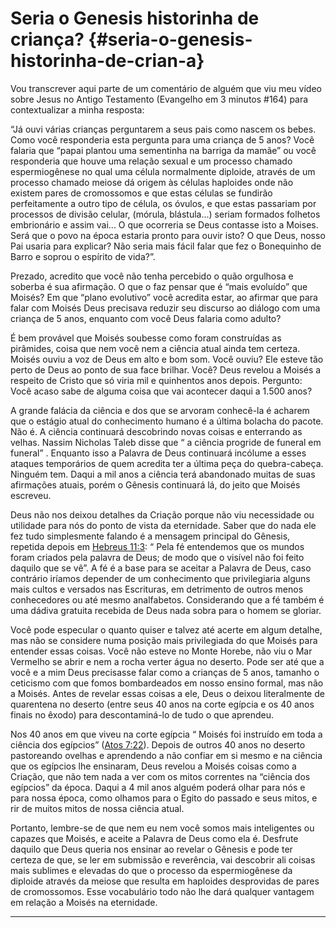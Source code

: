 # Seria o Genesis historinha de criança? {#seria-o-genesis-historinha-de-crian-a}

Vou transcrever aqui parte de um comentário de alguém que viu meu vídeo sobre Jesus no Antigo Testamento (Evangelho em 3 minutos #164) para contextualizar a minha resposta:

“Já ouvi várias crianças perguntarem a seus pais como nascem os bebes. Como você responderia esta pergunta para uma criança de 5 anos? Você falaria que “papai plantou uma sementinha na barriga da mamãe” ou você responderia que houve uma relação sexual e um processo chamado espermiogênese no qual uma célula normalmente diploide, através de um processo chamado meiose dá origem às células haploides onde não existem pares de cromossomos e que estas células se fundirão perfeitamente a outro tipo de célula, os óvulos, e que estas passariam por processos de divisão celular, (mórula, blástula...) seriam formados folhetos embrionário e assim vai... O que ocorreria se Deus contasse isto a Moises. Será que o povo na época estaria pronto para ouvir isto? O que Deus, nosso Pai usaria para explicar? Não seria mais fácil falar que fez o Bonequinho de Barro e soprou o espírito de vida?”.

Prezado, acredito que você não tenha percebido o quão orgulhosa e soberba é sua afirmação. O que o faz pensar que é “mais evoluído” que Moisés? Em que “plano evolutivo” você acredita estar, ao afirmar que para falar com Moisés Deus precisava reduzir seu discurso ao diálogo com uma criança de 5 anos, enquanto com você Deus falaria como adulto?

É bem provável que Moisés soubesse como foram construídas as pirâmides, coisa que nem você nem a ciência atual ainda tem certeza. Moisés ouviu a voz de Deus em alto e bom som. Você ouviu? Ele esteve tão perto de Deus ao ponto de sua face brilhar. Você? Deus revelou a Moisés a respeito de Cristo que só viria mil e quinhentos anos depois. Pergunto: Você acaso sabe de alguma coisa que vai acontecer daqui a 1.500 anos?

A grande falácia da ciência e dos que se arvoram conhecê-la é acharem que o estágio atual do conhecimento humano é a última bolacha do pacote. Não é. A ciência continuará descobrindo novas coisas e enterrando as velhas. Nassim Nicholas Taleb disse que “ a ciência progride de funeral em funeral” . Enquanto isso a Palavra de Deus continuará incólume a esses ataques temporários de quem acredita ter a última peça do quebra-cabeça. Ninguém tem. Daqui a mil anos a ciência terá abandonado muitas de suas afirmações atuais, porém o Gênesis continuará lá, do jeito que Moisés escreveu.

Deus não nos deixou detalhes da Criação porque não viu necessidade ou utilidade para nós do ponto de vista da eternidade. Saber que do nada ele fez tudo simplesmente falando é a mensagem principal do Gênesis, repetida depois em [Hebreus 11:3](http://bibliaonline.com.br/acf/hb/11/3): “ Pela fé entendemos que os mundos foram criados pela palavra de Deus; de modo que o visível não foi feito daquilo que se vê”. A fé é a base para se aceitar a Palavra de Deus, caso contrário iríamos depender de um conhecimento que privilegiaria alguns mais cultos e versados nas Escrituras, em detrimento de outros menos conhecedores ou até mesmo analfabetos. Considerando que a fé também é uma dádiva gratuita recebida de Deus nada sobra para o homem se gloriar.

Você pode especular o quanto quiser e talvez até acerte em algum detalhe, mas não se considere numa posição mais privilegiada do que Moisés para entender essas coisas. Você não esteve no Monte Horebe, não viu o Mar Vermelho se abrir e nem a rocha verter água no deserto. Pode ser até que a você e a mim Deus precisasse falar como a crianças de 5 anos, tamanho o ceticismo com que fomos bombardeados em nosso ensino formal, mas não a Moisés. Antes de revelar essas coisas a ele, Deus o deixou literalmente de quarentena no deserto (entre seus 40 anos na corte egípcia e os 40 anos finais no êxodo) para descontaminá-lo de tudo o que aprendeu.

Nos 40 anos em que viveu na corte egípcia “ Moisés foi instruído em toda a ciência dos egípcios” ([Atos 7:22](http://bibliaonline.com.br/acf/atos/7/22)). Depois de outros 40 anos no deserto pastoreando ovelhas e aprendendo a não confiar em si mesmo e na ciência que os egípcios lhe ensinaram, Deus revelou a Moisés coisas como a Criação, que não tem nada a ver com os mitos correntes na “ciência dos egípcios” da época. Daqui a 4 mil anos alguém poderá olhar para nós e para nossa época, como olhamos para o Egito do passado e seus mitos, e rir de muitos mitos de nossa ciência atual.

Portanto, lembre-se de que nem eu nem você somos mais inteligentes ou capazes que Moisés, e aceite a Palavra de Deus como ela é. Desfrute daquilo que Deus queria nos ensinar ao revelar o Gênesis e pode ter certeza de que, se ler em submissão e reverência, vai descobrir ali coisas mais sublimes e elevadas do que o processo da espermiogênese da diploide através da meiose que resulta em haploides desprovidas de pares de cromossomos. Esse vocabulário todo não lhe dará qualquer vantagem em relação a Moisés na eternidade.

*****